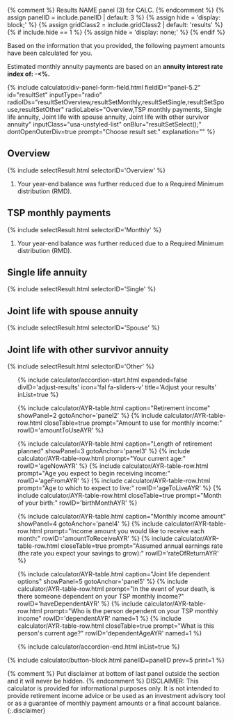 {% comment %}
Results NAME panel (3) for CALC.
{% endcomment %}
{% assign panelID = include.panelID | default: 3 %}
{% assign hide = 'display: block;' %}
{% assign gridClass2 = include.gridClass2 | default: 'results' %}
{% if include.hide == 1 %} {% assign hide = 'display: none;' %} {% endif %}

<section id="panel-{{ panelID }}" class="calculator-panel " style="{{ hide }}" markdown="1">

Based on the information that you provided, the following payment amounts have been calculated for you.

Estimated monthly annuity payments are based on an <strong>annuity interest rate index of: <span id="annuity-interest-rate">-<</span>%.</strong>

{% include calculator/div-panel-form-field.html
  fieldID="panel-5.2" id="resultSet"
  inputType="radio"
  radioIDs="resultSetOverview,resultSetMonthly,resultSetSingle,resultSetSpouse,resultSetOther"
  radioLabels="Overview,TSP monthly payments, Single life annuity, Joint life with spouse annuity, Joint life with other survivor annuity"
  inputClass="usa-unstyled-list"   onBlur="resultSetSelect();"  dontOpenOuterDiv=true
  prompt="Choose result set:"
  explanation=""
%}

<section id="section-resultSetOverview" class="projection overview hide">
  <h2>Overview</h2>
  {% include selectResult.html selectorID='Overview' %}
  <div id="RMDnote1" class="footnotes hide">
  <ol>
  <li>Your year-end balance was further reduced due to a <span data-term="Required minimum distribution (RMD)" class="js-glossary-toggle term term-end" title="Click to define" tabindex="0">Required Minimum distribution (RMD)</span>.</li>
  </ol>
  </div>
</section>

<section id="section-resultSetMonthly" class="projection monthly-payments hide">
  <h2>TSP monthly payments</h2>
  {% include selectResult.html selectorID='Monthly' %}
  <!-- <div id="RMDnote2x" class="hide"><sup>1</sup> Your year-end balance was further reduced due to a
  <span data-term="Required minimum distribution (RMD)" class="js-glossary-toggle term term-end" title="Click to define" tabindex="0">Required Minimum distribution (RMD)</span>.
  </div> -->
  <div id="RMDnote2" class="footnotes hide">
  <ol>
  <li>Your year-end balance was further reduced due to a <span data-term="Required minimum distribution (RMD)" class="js-glossary-toggle term term-end" title="Click to define" tabindex="0">Required Minimum distribution (RMD)</span>.</li>
  </ol>
  </div>
</section>

<section id="section-resultSetSingle" class="projection single-life hide">
  <h2>Single life annuity</h2>
  {% include selectResult.html selectorID='Single' %}
</section>

<section id="section-resultSetSpouse" class="projection joint-life-spouse hide">
  <h2>Joint life with spouse annuity</h2>
  {% include selectResult.html selectorID='Spouse' %}
  <span id="noSpouse"></span>
</section>

<section id="section-resultSetOther" class="projection joint-life-other hide">
  <h2>Joint life with other survivor annuity</h2>
  {% include selectResult.html selectorID='Other' %}
  <span id="noOther"></span>
</section>

<ul class="usa-accordion icons adjust">
<!-- ADJUST YOUR RESULTS -->
{% include calculator/accordion-start.html expanded=false divID='adjust-results'
    icon='fal fa-sliders-v' title='Adjust your results' inList=true %}

{% include calculator/AYR-table.html caption="Retirement income" showPanel=2 gotoAnchor='panel2' %}
{% include calculator/AYR-table-row.html closeTable=true prompt="Amount to use for monthly income:" rowID='amountToUseAYR' %}

{% include calculator/AYR-table.html caption="Length of retirement planned" showPanel=3 gotoAnchor='panel3' %}
{% include calculator/AYR-table-row.html prompt="Your current age:" rowID='ageNowAYR' %}
{% include calculator/AYR-table-row.html prompt="Age you expect to begin receiving income:" rowID='ageFromAYR' %}
{% include calculator/AYR-table-row.html prompt="Age to which to expect to live:" rowID='ageToLiveAYR' %}
{% include calculator/AYR-table-row.html closeTable=true prompt="Month of your birth:" rowID='birthMonthAYR' %}

{% include calculator/AYR-table.html caption="Monthly income amount" showPanel=4 gotoAnchor='panel4' %}
{% include calculator/AYR-table-row.html prompt="Income amount you would like to receive each month:" rowID='amountToReceiveAYR' %}
{% include calculator/AYR-table-row.html closeTable=true prompt="Assumed annual earnings rate (the rate you expect your savings to grow):" rowID='rateOfReturnAYR' %}

{% include calculator/AYR-table.html caption="Joint life dependent options" showPanel=5 gotoAnchor='panel5' %}
{% include calculator/AYR-table-row.html prompt="In the event of your death, is there someone dependent on your TSP monthly income?" rowID='haveDependentAYR' %}
{% include calculator/AYR-table-row.html prompt="Who is the person dependent on your TSP monthly income" rowID='dependentAYR' named=1 %}
{% include calculator/AYR-table-row.html closeTable=true prompt="What is this person's current age?" rowID='dependentAgeAYR' named=1 %}


{% include calculator/accordion-end.html  inList=true %}
</ul>

{% include calculator/button-block.html panelID=panelID prev=5 print=1 %}

</section>

{% comment %}
Put disclaimer at bottom of last panel outside the section and it will never be hidden.
{% endcomment %}
DISCLAIMER: This calculator is provided for informational purposes only. It is not intended to provide retirement income advice or be used as an investment advisory tool or as a guarantee of monthly payment amounts or a final account balance.
{:.disclaimer}
